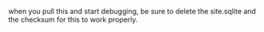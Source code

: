when you pull this and start debugging, be sure to delete the site.sqlite and the checksum for this to work properly.
